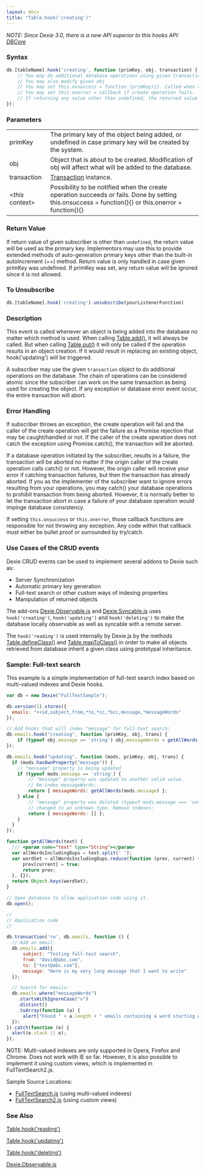 ```yaml
---
layout: docs
title: "Table.hook('creating')"
---
```


*NOTE: Since Dexie 3.0, there is a new API superior to this hooks API: [DBCore](/docs/DBCore/DBCore)*

### Syntax

```javascript
db.[tableName].hook('creating', function (primKey, obj, transaction) {
    // You may do additional database operations using given transaction object.
    // You may also modify given obj
    // You may set this.onsuccess = function (primKey){}. Called when autoincremented key is known.
    // You may set this.onerror = callback if create operation fails.
    // If returning any value other than undefined, the returned value will be used as primary key
});
```

### Parameters
<table>
  <tr>
    <td>primKey</td>
    <td>The primary key of the object being added, or undefined in case primary key will be created by the system.</td>
  </tr>
  <tr>
    <td>obj</td>
    <td>Object that is about to be created. Modification of obj will affect what will be added to the database.</td>
  </tr>
  <tr>
    <td>transaction</td>
    <td><a href="/docs/Transaction/Transaction">Transaction</a> instance.</td>
  </tr>
  <tr>
    <td>&lt;<i>this</i> context&gt;</td>
    <td>Possibility to be notified when the create operation succeeds or fails. Done by setting this.onsuccess = function(){} or this.onerror = function(){}</td>
  </tr>
</table>

### Return Value

If return value of given subscriber is other than `undefined`, the return value will be used as the primary key. Implementors may use this to provide extended methods of auto-generation primary keys other than the built-in autoIncrement (++) method. Return value is only handled in case given primKey was undefined. If primKey was set, any return value will be ignored since it is not allowed.

### To Unsubscribe

```javascript
db.[tableName].hook('creating').unsubscribe(yourListenerFunction)
```

### Description

This event is called whenever an object is being added into the database no matter which method is used. When calling [Table.add()](/docs/Table/Table.add()), it will always be called. But when calling [Table.put()](/docs/Table/Table.put()) it will only be called if the operation results in an object creation. If it would result in replacing an existing object, hook('updating') will be triggered.

A subscriber may use the given `transaction` object to do additional operations on the database. The chain of operations can be considered atomic since the subscriber can work on the same transaction as being used for creating the object. If any exception or database error event occur, the entire transaction will abort.

### Error Handling

If subscriber throws an exception, the create operation will fail and the caller of the create operation will get the failure as a Promise rejection that may be caught/handled or not. If the caller of the create operation does not catch the exception using Promise.catch(), the transaction will be aborted.

If a database operation initiated by the subscriber, results in a failure, the transaction will be aborted no matter if the origin caller of the create operation calls catch() or not. However, the origin caller will receive your error if catching transaction failures, but then the transaction has already aborted. If you as the implementer of the subscriber want to ignore errors resulting from your operations, you may catch() your database operations to prohibit transaction from being aborted. However, it is normally better to let the transaction abort in case a failure of your database operation would impinge database consistency.

If setting `this.onsuccess` or `this.onerror`, those callback functions are responsible for not throwing any exception. Any code within that callback must either be bullet proof or surrounded by try/catch.

### Use Cases of the CRUD events

Dexie CRUD events can be used to implement several addons to Dexie such as:
* Server Synchronization
* Automatic primary key generation
* Full-text search or other custom ways of indexing properties
* Manipulation of returned objects

The add-ons [Dexie.Observable.js](/docs/Observable/Dexie.Observable.js) and [Dexie.Syncable.js](/docs/Syncable/Dexie.Syncable.js) uses `hook('creating')`, `hook('updating')` and `hook('deleting')` to make the database locally observable as well as syncable with a remote server.

The `hook('reading')` is used internally by Dexie.js by the methods [Table.defineClass()](/docs/Table/Table.defineClass()) and [Table.mapToClass()](/docs/Table/Table.mapToClass()) in order to make all objects retrieved from database inherit a given class using prototypal inheritance.

### Sample: Full-text search

This example is a simple implementation of full-text search index based on multi-valued indexes and Dexie hooks.

```javascript
var db = new Dexie("FullTextSample");

db.version(1).stores({
  emails: "++id,subject,from,*to,*cc,*bcc,message,*messageWords"
});

// Add hooks that will index "message" for full-text search:
db.emails.hook("creating", function (primKey, obj, trans) {
    if (typeof obj.message == 'string') obj.messageWords = getAllWords(obj.message);
});

db.emails.hook("updating", function (mods, primKey, obj, trans) {
  if (mods.hasOwnProperty("message")) {
    // "message" property is being updated
    if (typeof mods.message == 'string') {
        // "message" property was updated to another valid value.
        // Re-index messageWords:
        return { messageWords: getAllWords(mods.message) };
    } else {
        // "message" property was deleted (typeof mods.message === 'undefined') or
        // changed to an unknown type. Remove indexes:
        return { messageWords: [] };
    }
  }
});

function getAllWords(text) {
  /// <param name="text" type="String"></param>
  var allWordsIncludingDups = text.split(' ');
  var wordSet = allWordsIncludingDups.reduce(function (prev, current) {
      prev[current] = true;
      return prev;
  }, {});
  return Object.keys(wordSet);
}

// Open database to allow application code using it.
db.open();

//
// Application code
//

db.transaction('rw', db.emails, function () {
  // Add an email:
  db.emails.add({
      subject: "Testing full-text search",
      from: "david@abc.com",
      to: ["test@abc.com"],
      message: "Here is my very long message that I want to write"
  });

  // Search for emails:
  db.emails.where("messageWords")
    .startsWithIgnoreCase("v")
    .distinct()
    .toArray(function (a) {
      alert("Found " + a.length + " emails containing a word starting with 'v'");
  });
}).catch(function (e) {
  alert(e.stack || e);
});
```

NOTE: Multi-valued indexes are only supported in Opera, Firefox and Chrome. Does not work with IE so far.
However, it is also possible to implement it using custom views, which is implemented in FullTextSearch2.js.

Sample Source Locations:
* [FullTextSearch.js](https://github.com/dfahlander/Dexie.js/blob/master/samples/full-text-search/FullTextSearch.js) (using multi-valued indexes)
* [FullTextSearch2.js](https://github.com/dfahlander/Dexie.js/blob/master/samples/full-text-search/FullTextSearch2.js) (using custom views)

### See Also

[Table.hook('reading')](/docs/Table/Table.hook('reading'))

[Table.hook('updating')](/docs/Table/Table.hook('updating'))

[Table.hook('deleting')](/docs/Table/Table.hook('deleting'))

[Dexie.Observable.js](/docs/Observable/Dexie.Observable.js)

